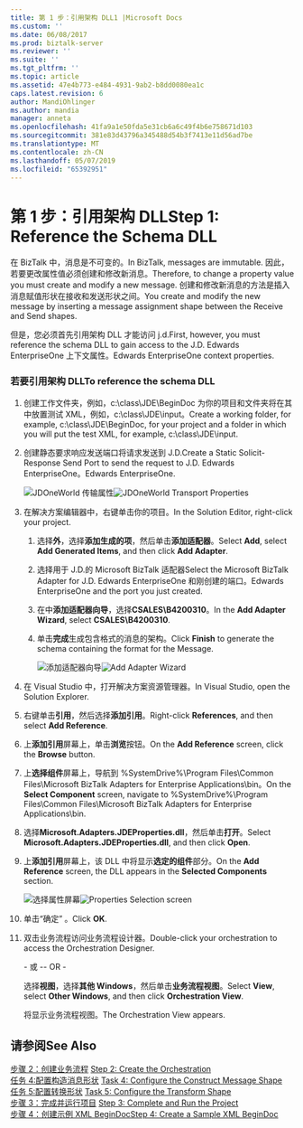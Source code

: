 ```yaml
---
title: 第 1 步：引用架构 DLL1 |Microsoft Docs
ms.custom: ''
ms.date: 06/08/2017
ms.prod: biztalk-server
ms.reviewer: ''
ms.suite: ''
ms.tgt_pltfrm: ''
ms.topic: article
ms.assetid: 47e4b773-e484-4931-9ab2-b8dd0080ea1c
caps.latest.revision: 6
author: MandiOhlinger
ms.author: mandia
manager: anneta
ms.openlocfilehash: 41fa9a1e50fda5e31cb6a6c49f4b6e758671d103
ms.sourcegitcommit: 381e83d43796a345488d54b3f7413e11d56ad7be
ms.translationtype: MT
ms.contentlocale: zh-CN
ms.lasthandoff: 05/07/2019
ms.locfileid: "65392951"
---
```

# <a name="step-1-reference-the-schema-dll"></a><span data-ttu-id="f1916-102">第 1 步：引用架构 DLL</span><span class="sxs-lookup"><span data-stu-id="f1916-102">Step 1: Reference the Schema DLL</span></span>
<span data-ttu-id="f1916-103">在 BizTalk 中，消息是不可变的。</span><span class="sxs-lookup"><span data-stu-id="f1916-103">In BizTalk, messages are immutable.</span></span> <span data-ttu-id="f1916-104">因此，若要更改属性值必须创建和修改新消息。</span><span class="sxs-lookup"><span data-stu-id="f1916-104">Therefore, to change a property value you must create and modify a new message.</span></span> <span data-ttu-id="f1916-105">创建和修改新消息的方法是插入消息赋值形状在接收和发送形状之间。</span><span class="sxs-lookup"><span data-stu-id="f1916-105">You create and modify the new message by inserting a message assignment shape between the Receive and Send shapes.</span></span>  
  
 <span data-ttu-id="f1916-106">但是，您必须首先引用架构 DLL 才能访问 j.d.</span><span class="sxs-lookup"><span data-stu-id="f1916-106">First, however, you must reference the schema DLL to gain access to the J.D.</span></span> <span data-ttu-id="f1916-107">Edwards EnterpriseOne 上下文属性。</span><span class="sxs-lookup"><span data-stu-id="f1916-107">Edwards EnterpriseOne context properties.</span></span>  
  
### <a name="to-reference-the-schema-dll"></a><span data-ttu-id="f1916-108">若要引用架构 DLL</span><span class="sxs-lookup"><span data-stu-id="f1916-108">To reference the schema DLL</span></span>  
  
1. <span data-ttu-id="f1916-109">创建工作文件夹，例如，c:\class\JDE\BeginDoc 为你的项目和文件夹将在其中放置测试 XML，例如，c:\class\JDE\input。</span><span class="sxs-lookup"><span data-stu-id="f1916-109">Create a working folder, for example, c:\class\JDE\BeginDoc, for your project and a folder in which you will put the test XML, for example, c:\class\JDE\input.</span></span>  
  
2. <span data-ttu-id="f1916-110">创建静态要求响应发送端口将请求发送到 J.D.</span><span class="sxs-lookup"><span data-stu-id="f1916-110">Create a Static Solicit-Response Send Port to send the request to J.D.</span></span> <span data-ttu-id="f1916-111">Edwards EnterpriseOne。</span><span class="sxs-lookup"><span data-stu-id="f1916-111">Edwards EnterpriseOne.</span></span>  
  
    <span data-ttu-id="f1916-112">![JDOneWorld 传输属性](../core/media/example-2waysendport-ow.gif "example_2waysendport_OW")</span><span class="sxs-lookup"><span data-stu-id="f1916-112">![JDOneWorld Transport Properties](../core/media/example-2waysendport-ow.gif "example_2waysendport_OW")</span></span>  
  
3. <span data-ttu-id="f1916-113">在解决方案编辑器中，右键单击你的项目。</span><span class="sxs-lookup"><span data-stu-id="f1916-113">In the Solution Editor, right-click your project.</span></span>  
  
   1. <span data-ttu-id="f1916-114">选择**外**，选择**添加生成的项**，然后单击**添加适配器**。</span><span class="sxs-lookup"><span data-stu-id="f1916-114">Select **Add**, select **Add Generated Items**, and then click **Add Adapter**.</span></span>  
  
   2. <span data-ttu-id="f1916-115">选择用于 J.D.的 Microsoft BizTalk 适配器</span><span class="sxs-lookup"><span data-stu-id="f1916-115">Select the Microsoft BizTalk Adapter for J.D.</span></span> <span data-ttu-id="f1916-116">Edwards EnterpriseOne 和刚创建的端口。</span><span class="sxs-lookup"><span data-stu-id="f1916-116">Edwards EnterpriseOne and the port you just created.</span></span>  
  
   3. <span data-ttu-id="f1916-117">在中**添加适配器向导**，选择**CSALES\B4200310**。</span><span class="sxs-lookup"><span data-stu-id="f1916-117">In the **Add Adapter Wizard**, select **CSALES\B4200310**.</span></span>  
  
   4. <span data-ttu-id="f1916-118">单击**完成**生成包含格式的消息的架构。</span><span class="sxs-lookup"><span data-stu-id="f1916-118">Click **Finish** to generate the schema containing the format for the Message.</span></span>  
  
      <span data-ttu-id="f1916-119">![添加适配器向导](../core/media/add-adapter-wizard.gif "add_adapter_wizard")</span><span class="sxs-lookup"><span data-stu-id="f1916-119">![Add Adapter Wizard](../core/media/add-adapter-wizard.gif "add_adapter_wizard")</span></span>  
  
4. <span data-ttu-id="f1916-120">在 Visual Studio 中，打开解决方案资源管理器。</span><span class="sxs-lookup"><span data-stu-id="f1916-120">In Visual Studio, open the Solution Explorer.</span></span>  
  
5. <span data-ttu-id="f1916-121">右键单击**引用**，然后选择**添加引用**。</span><span class="sxs-lookup"><span data-stu-id="f1916-121">Right-click **References**, and then select **Add Reference**.</span></span>  
  
6. <span data-ttu-id="f1916-122">上**添加引用**屏幕上，单击**浏览**按钮。</span><span class="sxs-lookup"><span data-stu-id="f1916-122">On the **Add Reference** screen, click the **Browse** button.</span></span>  
  
7. <span data-ttu-id="f1916-123">上**选择组件**屏幕上，导航到 %SystemDrive%\Program Files\Common Files\Microsoft BizTalk Adapters for Enterprise Applications\bin。</span><span class="sxs-lookup"><span data-stu-id="f1916-123">On the **Select Component** screen, navigate to %SystemDrive%\Program Files\Common Files\Microsoft BizTalk Adapters for Enterprise Applications\bin.</span></span>  
  
8. <span data-ttu-id="f1916-124">选择**Microsoft.Adapters.JDEProperties.dll**，然后单击**打开**。</span><span class="sxs-lookup"><span data-stu-id="f1916-124">Select **Microsoft.Adapters.JDEProperties.dll**, and then click **Open**.</span></span>  
  
9. <span data-ttu-id="f1916-125">上**添加引用**屏幕上，该 DLL 中将显示**选定的组件**部分。</span><span class="sxs-lookup"><span data-stu-id="f1916-125">On the **Add Reference** screen, the DLL appears in the **Selected Components** section.</span></span>  
  
     <span data-ttu-id="f1916-126">![选择属性屏幕](../core/media/properties-selection.gif "properties_selection")</span><span class="sxs-lookup"><span data-stu-id="f1916-126">![Properties Selection screen](../core/media/properties-selection.gif "properties_selection")</span></span>  
  
10. <span data-ttu-id="f1916-127">单击“确定” 。</span><span class="sxs-lookup"><span data-stu-id="f1916-127">Click **OK**.</span></span>  
  
11. <span data-ttu-id="f1916-128">双击业务流程访问业务流程设计器。</span><span class="sxs-lookup"><span data-stu-id="f1916-128">Double-click your orchestration to access the Orchestration Designer.</span></span>  
  
     <span data-ttu-id="f1916-129">\- 或 -</span><span class="sxs-lookup"><span data-stu-id="f1916-129">\- OR -</span></span>  
  
     <span data-ttu-id="f1916-130">选择**视图**，选择**其他 Windows**，然后单击**业务流程视图**。</span><span class="sxs-lookup"><span data-stu-id="f1916-130">Select **View**, select **Other Windows**, and then click **Orchestration View**.</span></span>  
  
     <span data-ttu-id="f1916-131">将显示业务流程视图。</span><span class="sxs-lookup"><span data-stu-id="f1916-131">The Orchestration View appears.</span></span>  
  
## <a name="see-also"></a><span data-ttu-id="f1916-132">请参阅</span><span class="sxs-lookup"><span data-stu-id="f1916-132">See Also</span></span>  
 <span data-ttu-id="f1916-133">[步骤 2：创建业务流程](../core/step-2-create-the-orchestration2.md) </span><span class="sxs-lookup"><span data-stu-id="f1916-133">[Step 2: Create the Orchestration](../core/step-2-create-the-orchestration2.md) </span></span>  
 <span data-ttu-id="f1916-134">[任务 4:配置构造消息形状](../core/task-4-configure-the-construct-message-shape1.md) </span><span class="sxs-lookup"><span data-stu-id="f1916-134">[Task 4: Configure the Construct Message Shape](../core/task-4-configure-the-construct-message-shape1.md) </span></span>  
 <span data-ttu-id="f1916-135">[任务 5:配置转换形状](../core/task-5-configure-the-transform-shape2.md) </span><span class="sxs-lookup"><span data-stu-id="f1916-135">[Task 5: Configure the Transform Shape](../core/task-5-configure-the-transform-shape2.md) </span></span>  
 <span data-ttu-id="f1916-136">[步骤 3：完成并运行项目](../core/step-3-complete-and-run-the-project1.md) </span><span class="sxs-lookup"><span data-stu-id="f1916-136">[Step 3: Complete and Run the Project](../core/step-3-complete-and-run-the-project1.md) </span></span>  
 [<span data-ttu-id="f1916-137">步骤 4：创建示例 XML BeginDoc</span><span class="sxs-lookup"><span data-stu-id="f1916-137">Step 4: Create a Sample XML BeginDoc</span></span>](../core/step-4-create-a-sample-xml-begindoc2.md)